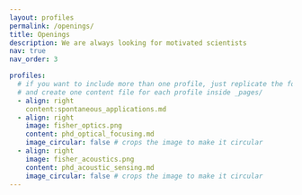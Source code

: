 ```yaml
---
layout: profiles
permalink: /openings/
title: Openings
description: We are always looking for motivated scientists
nav: true
nav_order: 3

profiles:
  # if you want to include more than one profile, just replicate the following block
  # and create one content file for each profile inside _pages/
  - align: right
    content:spontaneous_applications.md
  - align: right
    image: fisher_optics.png
    content: phd_optical_focusing.md
    image_circular: false # crops the image to make it circular
  - align: right
    image: fisher_acoustics.png
    content: phd_acoustic_sensing.md
    image_circular: false # crops the image to make it circular
---
```

